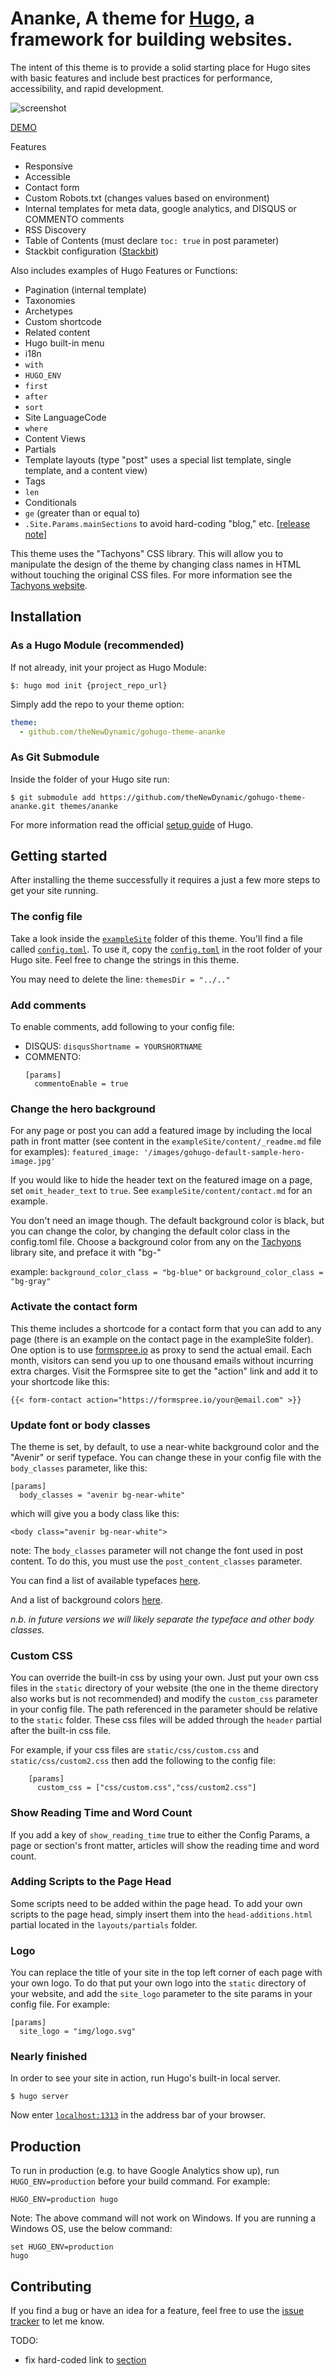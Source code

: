 # Ananke, A theme for [Hugo](http://gohugo.io/), a framework for building websites.

The intent of this theme is to provide a solid starting place for Hugo sites with basic features and include best practices for performance, accessibility, and rapid development.

![screenshot](https://raw.githubusercontent.com/budparr/gohugo-theme-ananke/master/images/screenshot.png)

[DEMO](https://gohugo-ananke-theme-demo.netlify.com/)

Features

- Responsive
- Accessible
- Contact form
- Custom Robots.txt (changes values based on environment)
- Internal templates for meta data, google analytics, and DISQUS or COMMENTO comments
- RSS Discovery
- Table of Contents (must declare `toc: true` in post parameter)
- Stackbit configuration ([Stackbit](https://www.stackbit.com))

Also includes examples of Hugo Features or Functions:

- Pagination (internal template)
- Taxonomies
- Archetypes
- Custom shortcode
- Related content
- Hugo built-in menu
- i18n
- `with`
- `HUGO_ENV`
- `first`
- `after`
- `sort`
- Site LanguageCode
- `where`
- Content Views
- Partials
- Template layouts (type "post" uses a special list template, single template,  and a content view)
- Tags
- `len`
- Conditionals
- `ge` (greater than or equal to)
- `.Site.Params.mainSections` to avoid hard-coding "blog," etc. [[release note](https://github.com/spf13/hugo/blob/66ec6305f6cb450ddf9c489854146bac02f7dca1/docs/content/meta/release-notes.md#enhancements)]


This theme uses the "Tachyons" CSS library. This will allow you to manipulate the design of the theme by changing class names in HTML without touching the original CSS files. For more information see the [Tachyons website](http://tachyons.io/).



## Installation

### As a Hugo Module (recommended)

If not already, init your project as Hugo Module:

`$: hugo mod init {project_repo_url}`

Simply add the repo to your theme option:

```yaml
theme:
  - github.com/theNewDynamic/gohugo-theme-ananke
```

### As Git Submodule

Inside the folder of your Hugo site run:

```
$ git submodule add https://github.com/theNewDynamic/gohugo-theme-ananke.git themes/ananke
```
For more information read the official [setup guide](//gohugo.io/overview/installing/) of Hugo.



## Getting started

After installing the theme successfully it requires a just a few more steps to get your site running.


### The config file

Take a look inside the [`exampleSite`](https://github.com/theNewDynamic/gohugo-theme-ananke/tree/master/exampleSite) folder of this theme. You'll find a file called [`config.toml`](https://github.com/theNewDynamic/gohugo-theme-ananke/blob/master/exampleSite/config.toml). To use it, copy the [`config.toml`](https://github.com/theNewDynamic/gohugo-theme-ananke/blob/master/exampleSite/config.toml) in the root folder of your Hugo site. Feel free to change the strings in this theme.

You may need to delete the line: `themesDir = "../.."`


### Add comments

To enable comments, add following to your config file:

- DISQUS: `disqusShortname = YOURSHORTNAME`
- COMMENTO:
  ```
  [params]
    commentoEnable = true
  ```

### Change the hero background

For any page or post you can add a featured image by including the local path in front matter (see content in the `exampleSite/content/_readme.md` file for examples): `featured_image: '/images/gohugo-default-sample-hero-image.jpg'`

If you would like to hide the header text on the featured image on a page, set `omit_header_text` to `true`. See `exampleSite/content/contact.md` for an example.

You don't need an image though. The default background color is black, but you can change the color, by changing the default color class in the config.toml file. Choose a background color from any on the [Tachyons](http://tachyons.io/docs/themes/skins/) library site, and preface it with "bg-"

example: `background_color_class = "bg-blue"` or `background_color_class = "bg-gray"`



### Activate the contact form

This theme includes a shortcode for a contact form that you can add to any page (there is an example on the contact page in the exampleSite folder). One option is to use [formspree.io](//formspree.io/) as proxy to send the actual email. Each month, visitors can send you up to one thousand emails without incurring extra charges. Visit the Formspree site to get the "action" link and add it to your shortcode like this:

```
{{< form-contact action="https://formspree.io/your@email.com" >}}
```

### Update font or body classes

The theme is set, by default, to use a near-white background color and the "Avenir" or serif typeface. You can change these in your config file with the `body_classes` parameter, like this:

```
[params]
  body_classes = "avenir bg-near-white"
```

which will give you a body class like this:

```
<body class="avenir bg-near-white">
```

note: The `body_classes` parameter will not change the font used in post content. To do this, you must use the `post_content_classes` parameter.

You can find a list of available typefaces [here](https://github.com/tachyons-css/tachyons/blob/v4.7.0/src/_font-family.css).

And a list of background colors [here](https://github.com/tachyons-css/tachyons/blob/v4.7.0/src/_skins.css#L96).


_n.b. in future versions we will likely separate the typeface and other body classes._


### Custom CSS

You can override the built-in css by using your own. Just put your own css files in the `static` directory of your website (the one in the theme directory also works but is not recommended) and modify the `custom_css` parameter in your config file. The path referenced in the parameter should be relative to the `static` folder. These css files will be added through the `header` partial after the built-in css file.

For example, if your css files are `static/css/custom.css` and `static/css/custom2.css` then add the following to the config file:

```
    [params]
      custom_css = ["css/custom.css","css/custom2.css"]
```

### Show Reading Time and Word Count

If you add a key of `show_reading_time` true to either the Config Params, a page or section's front matter, articles will show the reading time and word count.


### Adding Scripts to the Page Head

Some scripts need to be added within the page head. To add your own scripts to the page head, simply insert them into the `head-additions.html` partial located in the `layouts/partials` folder.


### Logo

You can replace the title of your site in the top left corner of each page with your own logo. To do that put your own logo into the `static` directory of your website, and add the `site_logo` parameter to the site params in your config file. For example:

```
[params]
  site_logo = "img/logo.svg"
```


### Nearly finished

In order to see your site in action, run Hugo's built-in local server.

`$ hugo server`

Now enter [`localhost:1313`](http://localhost:1313/) in the address bar of your browser.

## Production

To run in production (e.g. to have Google Analytics show up), run `HUGO_ENV=production` before your build command. For example:

```
HUGO_ENV=production hugo
```

Note: The above command will not work on Windows. If you are running a Windows OS, use the below command:

```
set HUGO_ENV=production
hugo
```

## Contributing

If you find a bug or have an idea for a feature, feel free to use the [issue tracker](https://github.com/theNewDynamic/gohugo-theme-ananke/issues) to let me know.




TODO:

- fix hard-coded link to [section](https://github.com/theNewDynamic/gohugo-theme-ananke/blob/master/layouts/index.html#L32)
